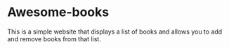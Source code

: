 # Awesome-books
 This is a simple website that displays a list of books and allows you to add and remove books from that list.
